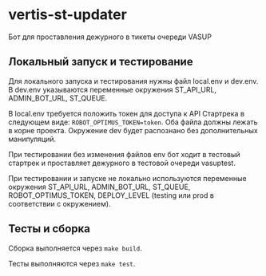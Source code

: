 # vertis-st-updater

Бот для проставления дежурного в тикеты очереди VASUP

## Локальный запуск и тестирование

Для локального запуска и тестирования нужны файл local.env и dev.env. 
В dev.env указываются переменные окружения ST_API_URL, ADMIN_BOT_URL, ST_QUEUE.

В local.env требуется положить токен для доступа к API Стартрека в следующем виде: `ROBOT_OPTIMUS_TOKEN=token`.
Оба файла должны лежать в корне проекта. Окружение dev будет распознано без дополнительных манипуляций.

При тестировании без изменения файлов env бот ходит в тестовый стартрек и проставляет дежурного в тестовой очереди vasuptest.

При тестировании и запуске не локально используются переменные окружения ST_API_URL, ADMIN_BOT_URL, ST_QUEUE, ROBOT_OPTIMUS_TOKEN, DEPLOY_LEVEL (testing или prod в соответствии с окружением).

## Тесты и сборка

Сборка выполняется через `make build`.

Тесты выполняются через `make test`.
